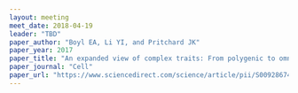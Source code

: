 ```yaml
---
layout: meeting
meet_date: 2018-04-19
leader: "TBD"
paper_author: "Boyl EA, Li YI, and Pritchard JK"
paper_year: 2017
paper_title: "An expanded view of complex traits: From polygenic to omnigenic"
paper_journal: "Cell"
paper_url: "https://www.sciencedirect.com/science/article/pii/S0092867417306293"
---
```

